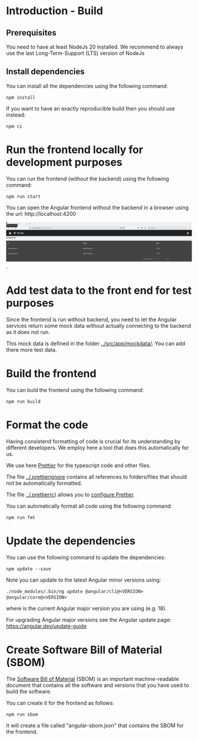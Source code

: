 # Introduction - Build

## Prerequisites

You need to have at least NodeJs 20 installed. We recommend to always use the last Long-Term-Support (LTS) version of NodeJs

## Install dependencies

You can install all the dependencies using the following command:

```
npm install
```

If you want to have an exactly reproducible build then you should use instead:

```
npm ci
```

# Run the frontend locally for development purposes

You can run the frontend (without the backend) using the following command:

```
npm run start
```

You can open the Angular frontend without the backend in a browser using the url: http://localhost:4200

![Spring Boot Web - npm - Angular application browser](./img/springbootweb_angular_app.png).

# Add test data to the front end for test purposes

Since the frontend is run without backend, you need to let the Angular services return some mock data without actually connecting to the backend as it does not run.

This mock data is defined in the folder [../src/app/mockdata/](../src/app/mockdata/). You can add there more test data.

# Build the frontend

You can buld the frontend using the following command:

```
npm run build
```

# Format the code

Having consistend formatting of code is crucial for its understanding by different developers. We employ here a tool that does this automatically for us.

We use here [Prettier](https://prettier.io/docs/en/) for the typescript code and other files.

The file [../.prettierignore](../.prettierignore) contains all references to folders/files that should not be automatically formatted.

The file [../.prettierrc)](../.prettierrc) allows you to [configure Prettier](https://prettier.io/docs/en/configuration).

You can automatically format all code using the following command:

```
npm run fmt
```

# Update the dependencies

You can use the following command to update the dependencies:

```
npm update --save
```

Note you can update to the latest Angular minor versions using:

```
./node_modules/.bin/ng update @angular/cli@<VERSION> @angular/core@<VERSION>
```

where <VERSION> is the current Angular major version you are using (e.g. 18).

For upgrading Angular major versions see the Angular update page: https://angular.dev/update-guide

# Create Software Bill of Material (SBOM)
The [Software Bill of Material](https://en.wikipedia.org/wiki/Software_supply_chain) (SBOM) is an important machine-readable document that contains all the software and versions that you have used to build the software.

You can create it for the frontend as follows:
```
npm run sbom
```

It will create a file called "angular-sbom.json" that contains the SBOM for the frontend.

